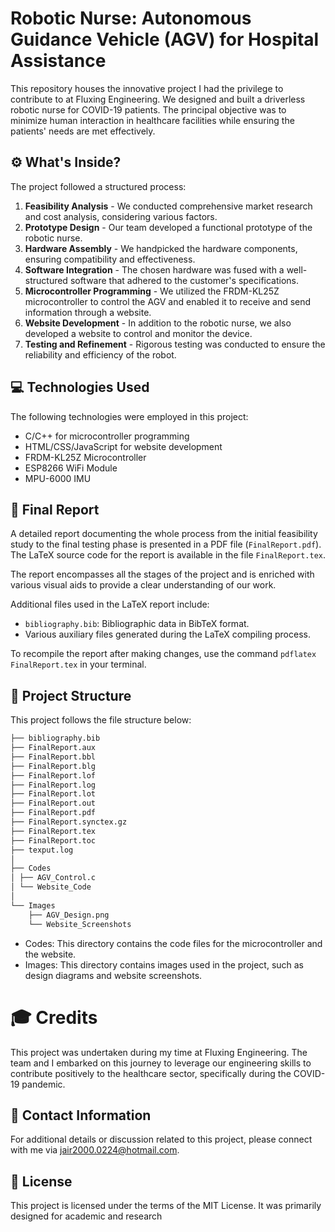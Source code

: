 # Robotic Nurse: Autonomous Guidance Vehicle (AGV) for Hospital Assistance

This repository houses the innovative project I had the privilege to contribute to at Fluxing Engineering. We designed and built a driverless robotic nurse for COVID-19 patients. The principal objective was to minimize human interaction in healthcare facilities while ensuring the patients' needs are met effectively.

## :gear: What's Inside?

The project followed a structured process:

1. **Feasibility Analysis** - We conducted comprehensive market research and cost analysis, considering various factors.
2. **Prototype Design** - Our team developed a functional prototype of the robotic nurse.
3. **Hardware Assembly** - We handpicked the hardware components, ensuring compatibility and effectiveness.
4. **Software Integration** - The chosen hardware was fused with a well-structured software that adhered to the customer's specifications.
5. **Microcontroller Programming** - We utilized the FRDM-KL25Z microcontroller to control the AGV and enabled it to receive and send information through a website.
6. **Website Development** - In addition to the robotic nurse, we also developed a website to control and monitor the device.
7. **Testing and Refinement** - Rigorous testing was conducted to ensure the reliability and efficiency of the robot.

## :computer: Technologies Used

The following technologies were employed in this project:

- C/C++ for microcontroller programming
- HTML/CSS/JavaScript for website development
- FRDM-KL25Z Microcontroller
- ESP8266 WiFi Module
- MPU-6000 IMU

## 📝 Final Report 

A detailed report documenting the whole process from the initial feasibility study to the final testing phase is presented in a PDF file (`FinalReport.pdf`). The LaTeX source code for the report is available in the file `FinalReport.tex`.

The report encompasses all the stages of the project and is enriched with various visual aids to provide a clear understanding of our work.

Additional files used in the LaTeX report include:
- `bibliography.bib`: Bibliographic data in BibTeX format.
- Various auxiliary files generated during the LaTeX compiling process.

To recompile the report after making changes, use the command `pdflatex FinalReport.tex` in your terminal.

## 📂 Project Structure

This project follows the file structure below:

```bash
├── bibliography.bib
├── FinalReport.aux
├── FinalReport.bbl
├── FinalReport.blg
├── FinalReport.lof
├── FinalReport.log
├── FinalReport.lot
├── FinalReport.out
├── FinalReport.pdf
├── FinalReport.synctex.gz
├── FinalReport.tex
├── FinalReport.toc
├── texput.log
│
├── Codes
│ ├── AGV_Control.c
│ └── Website_Code
│
└── Images
    ├── AGV_Design.png
    └── Website_Screenshots
```

- Codes: This directory contains the code files for the microcontroller and the website.
- Images: This directory contains images used in the project, such as design diagrams and website screenshots.

# :mortar_board: Credits
This project was undertaken during my time at Fluxing Engineering. The team and I embarked on this journey to leverage our engineering skills to contribute positively to the healthcare sector, specifically during the COVID-19 pandemic.

## :email: Contact Information
For additional details or discussion related to this project, please connect with me via jair2000.0224@hotmail.com.

## :page_with_curl: License
This project is licensed under the terms of the MIT License. It was primarily designed for academic and research

